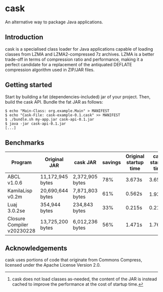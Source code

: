 # cask
An alternative way to package Java applications.

## Introduction

cask is a specialised class loader for Java applications capable of loading classes from LZMA and LZMA2-compressed 7z archives. LZMA is a better trade-off in terms of compression ratio and performance, making it a perfect candidate for a replacement of the antiquated DEFLATE compression algorithm used in ZIP/JAR files.

## Getting started

Start by building a fat (dependencies-included) jar of your project. Then, build the cask API. Bundle the fat JAR as follows:

```
$ echo "Main-Class: org.example.Main" > MANIFEST
$ echo "Cask-File: cask-example-0.1.cask" >> MANIFEST
$ ./bundle.sh my-app.jar cask-api-0.1.jar
$ java -jar cask-api-0.1.jar
[...]
```

## Benchmarks

| Program | Original JAR | cask JAR | savings | Original startup time | cask startup time |
|---------|--------------|----------|---------|-----------------------|-------------------|
| ABCL v1.0.6 | 11,172,945 bytes | 2,372,905 bytes | 78% | 3.673s | 3.659s |
| KamilaLisp v0.2m | 20,690,644 bytes | 7,871,803 bytes | 61% | 0.562s | 1.938s[^1] |
| Luaj 3.0.2se | 354,944 bytes | 234,843 bytes | 33% | 0.215s | 0.217s | 
| Closure Compiler v20230228 | 13,725,200 bytes | 6,012,236 bytes | 56% | 1.471s | 1.768s |

[^1]: cask does not load classes as-needed, the content of the JAR is instead cached to improve the performance at the cost of startup time.

## Acknowledgements

cask uses portions of code that originate from Commons Compress, licensed under the Apache License Version 2.0.
